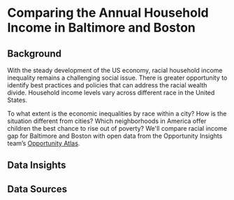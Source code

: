 # Comparing the Annual Household Income in Baltimore and Boston
## Background
With the steady development of the US economy, racial household income inequality remains a challenging social issue. There is greater opportunity to identify best practices and policies that can address the racial wealth divide. Household income levels vary across different race in the United States.  

To what extent is the economic inequalities by race within a city? How is the situation different from cities? Which neighborhoods in America offer children the best chance to rise out of poverty? We'll compare racial income gap for Baltimore and Boston with open data from the Opportunity Insights team’s [Opportunity Atlas](https://www.opportunityatlas.org).

## Data Insights  

## Data Sources  
